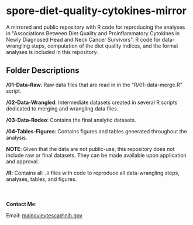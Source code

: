 # spore-diet-quality-cytokines-mirror

A mirrored and public repository with R code for reproducing the analyses in "Associations Between Diet Quality and Proinflammatory Cytokines in Newly Diagnosed Head and Neck Cancer Survivors". R code for data-wrangling steps, computation of the diet quality indices, and the formal analyses is included in this repository.

## Folder Descriptions

**/01-Data-Raw**: Raw data files that are read in in the "R/01-data-merge.R" script.

**/02-Data-Wrangled**: Intermediate datasets created in several R scripts dedicated to merging and wrangling data files.

**/03-Data-Rodeo**: Contains the final analytic datasets.

**/04-Tables-Figures**: Contains figures and tables generated throughout the analysis.

**NOTE**: Given that the data are not public-use, this repository does not include raw or final datasets. They can be made available upon application and approval.

**/R**: Contains all `.R` files with code to reproduce all data-wrangling steps, analyses, tables, and figures.
\
\
\
\
**Contact Me**:

Email: [mainovieytesca\@nih.gov](mailto:mainovieytesca@nih.gov)
